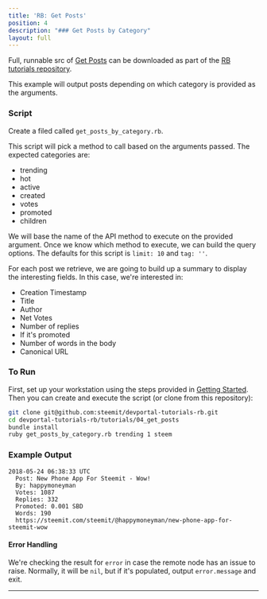 ```yaml
---
title: 'RB: Get Posts'
position: 4
description: "### Get Posts by Category"
layout: full
---              
```

<span class="fa-pull-left top-of-tutorial-repo-link"><span class="first-word">Full</span>, runnable src of [Get Posts](https://github.com/steemit/devportal-tutorials-rb/tree/master/tutorials/04_get_posts) can be downloaded as part of the [RB tutorials repository](https://github.com/steemit/devportal-tutorials-rb).</span>
<br>


This example will output posts depending on which category is provided as the arguments.

### Script

Create a filed called `get_posts_by_category.rb`.

This script will pick a method to call based on the arguments passed.  The expected categories are:

* trending
* hot
* active
* created
* votes
* promoted
* children

We will base the name of the API method to execute on the provided argument.  Once we know which method to execute, we can build the query options.  The defaults for this script is `limit: 10` and `tag: ''`.

For each post we retrieve, we are going to build up a summary to display the interesting fields.  In this case, we're interested in:

* Creation Timestamp
* Title
* Author
* Net Votes
* Number of replies
* If it's promoted
* Number of words in the body
* Canonical URL

### To Run

First, set up your workstation using the steps provided in [Getting Started](https://developers.steem.io/tutorials-ruby/getting_started).  Then you can create and execute the script (or clone from this repository):

```bash
git clone git@github.com:steemit/devportal-tutorials-rb.git
cd devportal-tutorials-rb/tutorials/04_get_posts
bundle install
ruby get_posts_by_category.rb trending 1 steem
```

### Example Output

```
2018-05-24 06:38:33 UTC
  Post: New Phone App For Steemit - Wow!
  By: happymoneyman
  Votes: 1087
  Replies: 332
  Promoted: 0.001 SBD
  Words: 190
  https://steemit.com/steemit/@happymoneyman/new-phone-app-for-steemit-wow
```

#### Error Handling

We're checking the result for `error` in case the remote node has an issue to raise.  Normally, it will be `nil`, but if it's populated, output `error.message` and exit.



---
